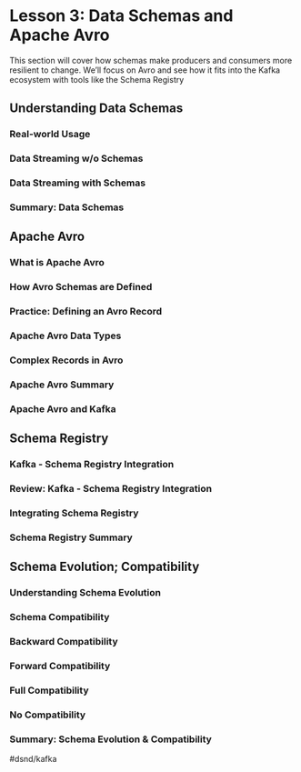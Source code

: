 # Lesson 3: Data Schemas and Apache Avro
This section will cover how schemas make producers and consumers more resilient to change. We’ll focus on Avro and see how it fits into the Kafka ecosystem with tools like the Schema Registry
## Understanding Data Schemas
### Real-world Usage
### Data Streaming w/o Schemas
### Data Streaming with Schemas
### Summary: Data Schemas
## Apache Avro
### What is Apache Avro
### How Avro Schemas are Defined
### Practice: Defining an Avro Record
### Apache Avro Data Types
### Complex Records in Avro
### Apache Avro Summary
### Apache Avro and Kafka
## Schema Registry
### Kafka - Schema Registry Integration
### Review: Kafka - Schema Registry Integration
### Integrating Schema Registry
### Schema Registry Summary
## Schema Evolution; Compatibility
### Understanding Schema Evolution
### Schema Compatibility
### Backward Compatibility
### Forward Compatibility
### Full Compatibility
### No Compatibility
### Summary: Schema Evolution & Compatibility

#dsnd/kafka 